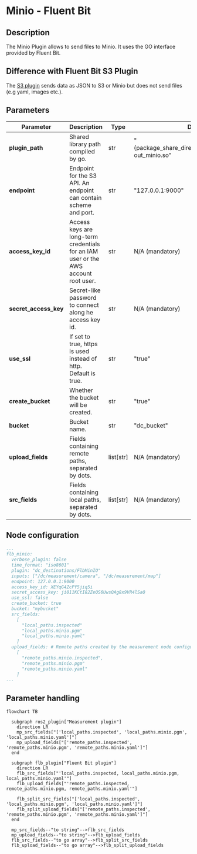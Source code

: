 # Minio - Fluent Bit

## Description

The Minio Plugin allows to send files to Minio. It uses the GO interface provided by Fluent Bit.


## Difference with Fluent Bit S3 Plugin
The [S3 plugin](https://docs.fluentbit.io/manual/pipeline/outputs/s3) sends data as JSON to S3 or Minio but does not send files (e.g yaml, images etc.).

## Parameters

| Parameter             | Description                                                                         | Type        | Default                                                      |
| --------------------- | ----------------------------------------------------------------------------------- | ----------- | ------------------------------------------------------------ |
| **plugin_path**       | Shared library path compiled by go.                                                 | str         | "{package_share_directory}/flb_plugins/lib/flb-out_minio.so" |
| **endpoint**          | Endpoint for the S3 API. An endpoint can contain scheme and port.                   | str         | "127.0.0.1:9000"                                             |
| **access_key_id**     | Access keys are long-term credentials for an IAM user or the AWS account root user. | str         | N/A (mandatory)                                              |
| **secret_access_key** | Secret-like password to connect along he access key id.                             | str         | N/A (mandatory)                                              |
| **use_ssl**           | If set to true, https is used instead of http. Default is true.                     | str         | "true"                                                       |
| **create_bucket**     | Whether the bucket will be created.                                                 | str         | "true"                                                       |
| **bucket**            | Bucket name.                                                                        | str         | "dc_bucket"                                                  |
| **upload_fields**     | Fields containing remote paths, separated by dots.                                  | list\[str\] | N/A (mandatory)                                              |
| **src_fields**        | Fields containing local paths, separated by dots.                                   | list\[str\] | N/A (mandatory)                                              |

## Node configuration

```yaml
...
flb_minio:
  verbose_plugin: false
  time_format: "iso8601"
  plugin: "dc_destinations/FlbMinIO"
  inputs: ["/dc/measurement/camera", "/dc/measurement/map"]
  endpoint: 127.0.0.1:9000
  access_key_id: XEYqG4ZcPY5jiq5i
  secret_access_key: ji011KCtI82ZeQS6UwsQAg8x9VR4lSaQ
  use_ssl: false
  create_bucket: true
  bucket: "mybucket"
  src_fields:
    [
      "local_paths.inspected"
      "local_paths.minio.pgm"
      "local_paths.minio.yaml"
    ]
  upload_fields: # Remote paths created by the measurement node configuration
    [
      "remote_paths.minio.inspected",
      "remote_paths.minio.pgm"
      "remote_paths.minio.yaml"
    ]
...
```

## Parameter handling

```mermaid
flowchart TB

  subgraph ros2_plugin["Measurement plugin"]
    direction LR
    mp_src_fields["['local_paths.inspected', 'local_paths.minio.pgm', 'local_paths.minio.yaml']"]
    mp_upload_fields["['remote_paths.inspected', 'remote_paths.minio.pgm', 'remote_paths.minio.yaml']"]
  end

  subgraph flb_plugin["Fluent Bit plugin"]
    direction LR
    flb_src_fields["'local_paths.inspected, local_paths.minio.pgm, local_paths.minio.yaml'"]
    flb_upload_fields["'remote_paths.inspected, remote_paths.minio.pgm, remote_paths.minio.yaml'"]

    flb_split_src_fields["['local_paths.inspected', 'local_paths.minio.pgm', 'local_paths.minio.yaml']"]
    flb_split_upload_fields["['remote_paths.inspected', 'remote_paths.minio.pgm', 'remote_paths.minio.yaml']"]
  end

  mp_src_fields--"to string"-->flb_src_fields
  mp_upload_fields--"to string"-->flb_upload_fields
  flb_src_fields--"to go array"-->flb_split_src_fields
  flb_upload_fields--"to go array"-->flb_split_upload_fields

```
